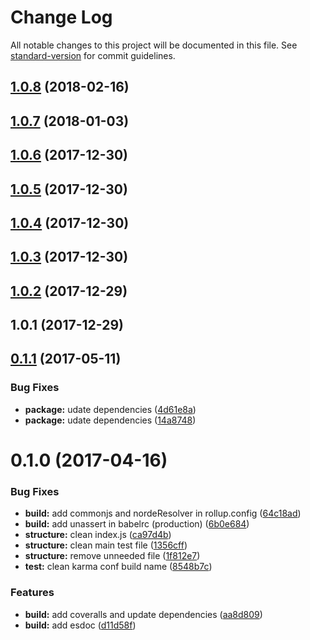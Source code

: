 # Change Log

All notable changes to this project will be documented in this file. See [standard-version](https://github.com/conventional-changelog/standard-version) for commit guidelines.

<a name="1.0.8"></a>
## [1.0.8](https://github.com/nomocas/auto-events/compare/v1.0.7...v1.0.8) (2018-02-16)



<a name="1.0.7"></a>
## [1.0.7](https://github.com/nomocas/auto-events/compare/v1.0.6...v1.0.7) (2018-01-03)



<a name="1.0.6"></a>
## [1.0.6](https://github.com/nomocas/auto-events/compare/v1.0.5...v1.0.6) (2017-12-30)



<a name="1.0.5"></a>
## [1.0.5](https://github.com/nomocas/auto-events/compare/v1.0.4...v1.0.5) (2017-12-30)



<a name="1.0.4"></a>
## [1.0.4](https://github.com/nomocas/auto-events/compare/v1.0.3...v1.0.4) (2017-12-30)



<a name="1.0.3"></a>
## [1.0.3](https://github.com/nomocas/auto-events/compare/v1.0.2...v1.0.3) (2017-12-30)



<a name="1.0.2"></a>
## [1.0.2](https://github.com/nomocas/auto-events/compare/v1.0.1...v1.0.2) (2017-12-29)



<a name="1.0.1"></a>
## 1.0.1 (2017-12-29)



<a name="0.1.1"></a>
## [0.1.1](https://github.com/nomocas/es6-rb-mc-k-i-boilerplate/compare/v0.1.0...v0.1.1) (2017-05-11)


### Bug Fixes

* **package:** udate dependencies ([4d61e8a](https://github.com/nomocas/es6-rb-mc-k-i-boilerplate/commit/4d61e8a))
* **package:** udate dependencies ([14a8748](https://github.com/nomocas/es6-rb-mc-k-i-boilerplate/commit/14a8748))



<a name="0.1.0"></a>
# 0.1.0 (2017-04-16)


### Bug Fixes

* **build:** add commonjs and nordeResolver in rollup.config ([64c18ad](https://github.com/nomocas/es6-rb-mc-k-i-boilerplate/commit/64c18ad))
* **build:** add unassert in babelrc (production) ([6b0e684](https://github.com/nomocas/es6-rb-mc-k-i-boilerplate/commit/6b0e684))
* **structure:** clean index.js ([ca97d4b](https://github.com/nomocas/es6-rb-mc-k-i-boilerplate/commit/ca97d4b))
* **structure:** clean main test file ([1356cff](https://github.com/nomocas/es6-rb-mc-k-i-boilerplate/commit/1356cff))
* **structure:** remove unneeded file ([1f812e7](https://github.com/nomocas/es6-rb-mc-k-i-boilerplate/commit/1f812e7))
* **test:** clean karma conf build name ([8548b7c](https://github.com/nomocas/es6-rb-mc-k-i-boilerplate/commit/8548b7c))


### Features

* **build:** add coveralls and update dependencies ([aa8d809](https://github.com/nomocas/es6-rb-mc-k-i-boilerplate/commit/aa8d809))
* **build:** add esdoc ([d11d58f](https://github.com/nomocas/es6-rb-mc-k-i-boilerplate/commit/d11d58f))
